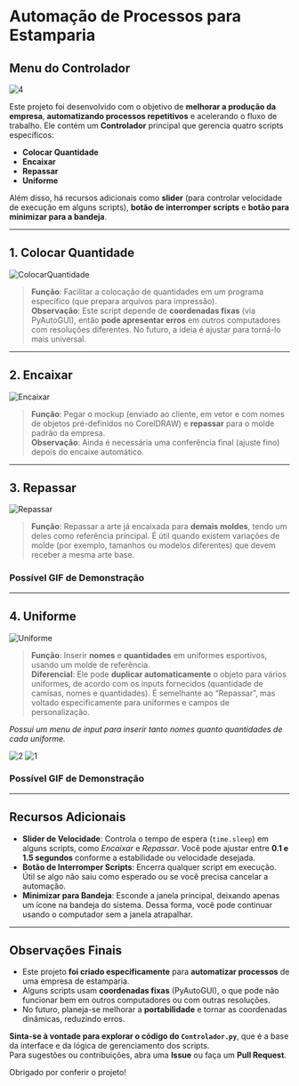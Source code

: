 # Automação de Processos para Estamparia

## Menu do Controlador

![4](https://github.com/user-attachments/assets/0a00e3b1-73e1-4853-b95a-f4049944c219)

Este projeto foi desenvolvido com o objetivo de **melhorar a produção da empresa**, **automatizando processos repetitivos** e acelerando o fluxo de trabalho. Ele contém um **Controlador** principal que gerencia quatro scripts específicos:

- **Colocar Quantidade**
- **Encaixar**
- **Repassar**
- **Uniforme**

Além disso, há recursos adicionais como **slider** (para controlar velocidade de execução em alguns scripts), **botão de interromper scripts** e **botão para minimizar para a bandeja**.

---

## 1. Colocar Quantidade

![ColocarQuantidade](https://github.com/user-attachments/assets/95dd790a-8f16-4fa8-8f2b-719dc0566c9d)

> **Função**: Facilitar a colocação de quantidades em um programa específico (que prepara arquivos para impressão).  
> **Observação**: Este script depende de **coordenadas fixas** (via PyAutoGUI), então **pode apresentar erros** em outros computadores com resoluções diferentes. No futuro, a ideia é ajustar para torná-lo mais universal.

---

## 2. Encaixar

![Encaixar](https://github.com/user-attachments/assets/cf4730c3-c662-4d29-be86-4f2f893a10bd)

> **Função**: Pegar o mockup (enviado ao cliente, em vetor e com nomes de objetos pré-definidos no CorelDRAW) e **repassar** para o molde padrão da empresa.  
> **Observação**: Ainda é necessária uma conferência final (ajuste fino) depois do encaixe automático.

---

## 3. Repassar

![Repassar](https://github.com/user-attachments/assets/f6a4c64a-a7df-42ee-9878-3c7e86eb0111)

> **Função**: Repassar a arte já encaixada para **demais moldes**, tendo um deles como referência principal. É útil quando existem variações de molde (por exemplo, tamanhos ou modelos diferentes) que devem receber a mesma arte base.

### Possível GIF de Demonstração

---

## 4. Uniforme

![Uniforme](https://github.com/user-attachments/assets/69927870-de12-42ac-85b2-4c82bd80eb04)

> **Função**: Inserir **nomes** e **quantidades** em uniformes esportivos, usando um molde de referência.  
> **Diferencial**: Ele pode **duplicar automaticamente** o objeto para vários uniformes, de acordo com os inputs fornecidos (quantidade de camisas, nomes e quantidades). É semelhante ao “Repassar”, mas voltado especificamente para uniformes e campos de personalização.

*Possui um menu de input para inserir tanto nomes quanto quantidades de cada uniforme.*

![2](https://github.com/user-attachments/assets/94a55543-f631-44f8-9a38-1251fabb246b)
![1](https://github.com/user-attachments/assets/ef7ba821-7b5e-4e02-8951-93299c62b500)

### Possível GIF de Demonstração

---

## Recursos Adicionais

- **Slider de Velocidade**: Controla o tempo de espera (`time.sleep`) em alguns scripts, como *Encaixar* e *Repassar*. Você pode ajustar entre **0.1 e 1.5 segundos** conforme a estabilidade ou velocidade desejada.
- **Botão de Interromper Scripts**: Encerra qualquer script em execução. Útil se algo não saiu como esperado ou se você precisa cancelar a automação.
- **Minimizar para Bandeja**: Esconde a janela principal, deixando apenas um ícone na bandeja do sistema. Dessa forma, você pode continuar usando o computador sem a janela atrapalhar.

---

## Observações Finais

- Este projeto **foi criado especificamente** para **automatizar processos** de uma empresa de estamparia.  
- Alguns scripts usam **coordenadas fixas** (PyAutoGUI), o que pode não funcionar bem em outros computadores ou com outras resoluções.  
- No futuro, planeja-se melhorar a **portabilidade** e tornar as coordenadas dinâmicas, reduzindo erros.

**Sinta-se à vontade para explorar o código do `Controlador.py`**, que é a base da interface e da lógica de gerenciamento dos scripts.  
Para sugestões ou contribuições, abra uma **Issue** ou faça um **Pull Request**.

Obrigado por conferir o projeto!
